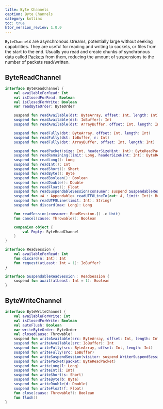 ```yaml
---
title: Byte Channels
caption: Byte Channels
category: kotlinx
toc: true
ktor_version_review: 1.0.0
---
```


`ByteChannel`s are asynchronous streams, potentially large without seeking capabilities.
They are useful for reading and writing to sockets, or files from the start to the end.
Usually you read and create chunks of synchronous data called [Packets](/kotlinx/io/io/packets.html) from them,
reducing the amount of suspensions to the number of packets read/written.

## ByteReadChannel

```kotlin
interface ByteReadChannel {
    val availableForRead: Int
    val isClosedForRead: Boolean
    val isClosedForWrite: Boolean
    var readByteOrder: ByteOrder

    suspend fun readAvailable(dst: ByteArray, offset: Int, length: Int): Int
    suspend fun readAvailable(dst: IoBuffer): Int
    suspend fun readAvailable(dst: ArrayBuffer, offset: Int, length: Int): Int

    suspend fun readFully(dst: ByteArray, offset: Int, length: Int)
    suspend fun readFully(dst: IoBuffer, n: Int)
    suspend fun readFully(dst: ArrayBuffer, offset: Int, length: Int)

    suspend fun readPacket(size: Int, headerSizeHint: Int): ByteReadPacket
    suspend fun readRemaining(limit: Long, headerSizeHint: Int): ByteReadPacket
    suspend fun readLong(): Long
    suspend fun readInt(): Int
    suspend fun readShort(): Short
    suspend fun readByte(): Byte
    suspend fun readBoolean(): Boolean
    suspend fun readDouble(): Double
    suspend fun readFloat(): Float
    suspend fun readSuspendableSession(consumer: suspend SuspendableReadSession.() -> Unit)
    suspend fun <A : Appendable> readUTF8LineTo(out: A, limit: Int): Boolean
    suspend fun readUTF8Line(limit: Int): String?
    suspend fun discard(max: Long): Long

    fun readSession(consumer: ReadSession.() -> Unit)
    fun cancel(cause: Throwable?): Boolean

    companion object {
        val Empty: ByteReadChannel
    }
}
```

```kotlin
interface ReadSession {
    val availableForRead: Int
    fun discard(n: Int): Int
    fun request(atLeast: Int = 1): IoBuffer?
}

interface SuspendableReadSession : ReadSession {
    suspend fun await(atLeast: Int = 1): Boolean
}
```

## ByteWriteChannel

```kotlin
interface ByteWriteChannel {
    val availableForWrite: Int
    val isClosedForWrite: Boolean
    val autoFlush: Boolean
    var writeByteOrder: ByteOrder
    val closedCause: Throwable?
    suspend fun writeAvailable(src: ByteArray, offset: Int, length: Int): Int
    suspend fun writeAvailable(src: IoBuffer): Int
    suspend fun writeFully(src: ByteArray, offset: Int, length: Int)
    suspend fun writeFully(src: IoBuffer)
    suspend fun writeSuspendSession(visitor: suspend WriterSuspendSession.() -> Unit)
    suspend fun writePacket(packet: ByteReadPacket)
    suspend fun writeLong(l: Long)
    suspend fun writeInt(i: Int)
    suspend fun writeShort(s: Short)
    suspend fun writeByte(b: Byte)
    suspend fun writeDouble(d: Double)
    suspend fun writeFloat(f: Float)
    fun close(cause: Throwable?): Boolean
    fun flush()
}
```

